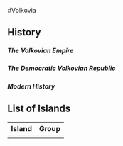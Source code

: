 #Volkovia 
## History

##### The Volkovian Empire

##### The Democratic Volkovian Republic

##### Modern History

## List of Islands

| Island | Group |
| ------ | ----- |
|        |       |
